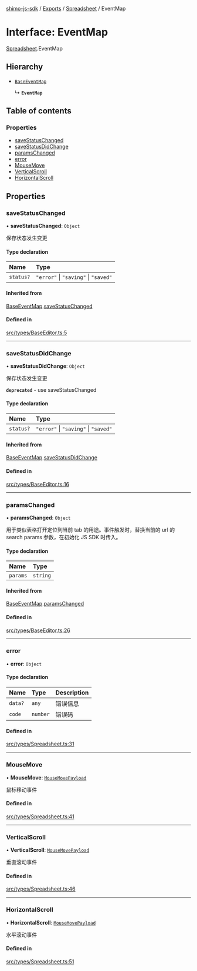 [shimo-js-sdk](/README.md) / [Exports](/modules.md) / [Spreadsheet](/modules/Spreadsheet.md) / EventMap

# Interface: EventMap

[Spreadsheet](/modules/Spreadsheet.md).EventMap

## Hierarchy

- [`BaseEventMap`](/interfaces/BaseEventMap.md)

  ↳ **`EventMap`**

## Table of contents

### Properties

- [saveStatusChanged](/interfaces/Spreadsheet.EventMap.md#savestatuschanged)
- [saveStatusDidChange](/interfaces/Spreadsheet.EventMap.md#savestatusdidchange)
- [paramsChanged](/interfaces/Spreadsheet.EventMap.md#paramschanged)
- [error](/interfaces/Spreadsheet.EventMap.md#error)
- [MouseMove](/interfaces/Spreadsheet.EventMap.md#mousemove)
- [VerticalScroll](/interfaces/Spreadsheet.EventMap.md#verticalscroll)
- [HorizontalScroll](/interfaces/Spreadsheet.EventMap.md#horizontalscroll)

## Properties

### saveStatusChanged

• **saveStatusChanged**: `Object`

保存状态发生变更

#### Type declaration

| Name | Type |
| :------ | :------ |
| `status?` | ``"error"`` \| ``"saving"`` \| ``"saved"`` |

#### Inherited from

[BaseEventMap](/interfaces/BaseEventMap.md).[saveStatusChanged](/interfaces/BaseEventMap.md#savestatuschanged)

#### Defined in

[src/types/BaseEditor.ts:5](https://github.com/byte9527/shimo-js-sdk/blob/8fa8b89/src/types/BaseEditor.ts#L5)

___

### saveStatusDidChange

• **saveStatusDidChange**: `Object`

保存状态发生变更

**`deprecated`** - use saveStatusChanged

#### Type declaration

| Name | Type |
| :------ | :------ |
| `status?` | ``"error"`` \| ``"saving"`` \| ``"saved"`` |

#### Inherited from

[BaseEventMap](/interfaces/BaseEventMap.md).[saveStatusDidChange](/interfaces/BaseEventMap.md#savestatusdidchange)

#### Defined in

[src/types/BaseEditor.ts:16](https://github.com/byte9527/shimo-js-sdk/blob/8fa8b89/src/types/BaseEditor.ts#L16)

___

### paramsChanged

• **paramsChanged**: `Object`

用于类似表格打开定位到当前 tab 的用途。事件触发时，替换当前的 url 的 search params 参数，在初始化 JS SDK 时传入。

#### Type declaration

| Name | Type |
| :------ | :------ |
| `params` | `string` |

#### Inherited from

[BaseEventMap](/interfaces/BaseEventMap.md).[paramsChanged](/interfaces/BaseEventMap.md#paramschanged)

#### Defined in

[src/types/BaseEditor.ts:26](https://github.com/byte9527/shimo-js-sdk/blob/8fa8b89/src/types/BaseEditor.ts#L26)

___

### error

• **error**: `Object`

#### Type declaration

| Name | Type | Description |
| :------ | :------ | :------ |
| `data?` | `any` | 错误信息 |
| `code` | `number` | 错误码 |

#### Defined in

[src/types/Spreadsheet.ts:31](https://github.com/byte9527/shimo-js-sdk/blob/8fa8b89/src/types/Spreadsheet.ts#L31)

___

### MouseMove

• **MouseMove**: [`MouseMovePayload`](/interfaces/MouseMovePayload.md)

鼠标移动事件

#### Defined in

[src/types/Spreadsheet.ts:41](https://github.com/byte9527/shimo-js-sdk/blob/8fa8b89/src/types/Spreadsheet.ts#L41)

___

### VerticalScroll

• **VerticalScroll**: [`MouseMovePayload`](/interfaces/MouseMovePayload.md)

垂直滚动事件

#### Defined in

[src/types/Spreadsheet.ts:46](https://github.com/byte9527/shimo-js-sdk/blob/8fa8b89/src/types/Spreadsheet.ts#L46)

___

### HorizontalScroll

• **HorizontalScroll**: [`MouseMovePayload`](/interfaces/MouseMovePayload.md)

水平滚动事件

#### Defined in

[src/types/Spreadsheet.ts:51](https://github.com/byte9527/shimo-js-sdk/blob/8fa8b89/src/types/Spreadsheet.ts#L51)
